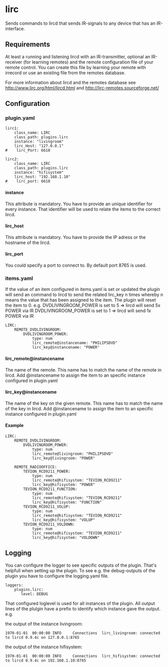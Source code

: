 # lirc

Sends commands to lircd that sends IR-signals to any device that has an IR-interface.

## Requirements

At least a running and listening lircd with an IR-transmitter, optional an IR-receiver (for learning remotes) and the remote configuration
file of your remote control. You can create this file by learning your remote with irrecord or use an existing file from the remotes database.

For more information about lircd and the remotes database see http://www.lirc.org/html/lircd.html and http://lirc-remotes.sourceforge.net/


## Configuration

### plugin.yaml

```
lirc1:
    class_name: LIRC
    class_path: plugins.lirc
    instance: "livingroom"
    lirc_Host: "127.0.0.1"
#    lirc_Port: 6610

lirc2:
    class_name: LIRC
    class_path: plugins.lirc
    instance: "hifisystem"
    lirc_host: "192.168.1.10"
#    lirc_port: 6610
```

#### instance
This attribute is mandatory. You have to provide an unique identifier for every instance. That identifier will be used to relate the items to the
correct lircd.

#### lirc_host
This attribute is mandatory. You have to provide the IP adress or the hostname of the lircd.

#### lirc_port
You could specify a port to connect to. By default port 8765 is used.


### items.yaml

If the value of an item configured in items.yaml is set or updated the plugin will send an command to lircd to send the related lirc_key n times
whereby n means the value that has been assigned to the item. The plugin will reset the item to 0.
e.g. DVDLIVINGROOM_POWER is set to 5  => lircd will send 5x POWER via IR
     DVDLIVINGROOM_POWER is set to 1  => lircd will send 1x POWER via IR


```
LIRC:
    REMOTE_DVDLIVINGROOM:
        DVDLIVINGROOM_POWER:
            type: num
            lirc_remote@instancename: "PHILIPSDVD"
            lirc_key@instancename: "POWER"
```

#### lirc_remote@instancename
The name of the remote. This name has to match the name of the remote in lircd.
Add @instancename to assign the item to an specific instance configured in plugin.yaml

#### lirc_key@instancename
The name of the key on the given remote. This name has to match the name of the key in lircd.
Add @instancename to assign the item to an specific instance configured in plugin.yaml

#### Example
```
LIRC:
    REMOTE_DVDLIVINGROOM:
        DVDLIVINGROOM_POWER:
            type: num
            lirc_remote@livingroom: "PHILIPSDVD"
            lirc_key@livingroom: "POWER"

    REMOTE_RADIOOFFICE:
        TEVION_RCD9211_POWER:
            type: num
            lirc_remote@hifisystem: "TEVION_RCD9211"
            lirc_key@hifisystem: "POWER"
        TEVION_RCD9211_FUNCTION:
            type: num
            lirc_remote@hifisystem: "TEVION_RCD9211"
            lirc_key@hifisystem: "FUNCTION"
        TEVION_RCD9211_VOLUP:
            type: num
            lirc_remote@hifisystem: "TEVION_RCD9211"
            lirc_key@hifisystem: "VOLUP"
        TEVION_RCD9211_VOLDOWN:
            type: num
            lirc_remote@hifisystem: "TEVION_RCD9211"
            lirc_key@hifisystem: "VOLDOWN"
```

## Logging

You can configure the logger to see specific outputs of the plugin. That's helpfull when setting up the plugin. To see e.g. the debug-outputs of
the plugin you have to configure the logging.yaml file. 


```
loggers:
    plugins.lirc:
       level: DEBUG
```

That configured loglevel is used for all instances of the plugin. All output lines of the plulgin have a prefix to identify which instance gave the output.
e.g. 

the output of the instance livingroom:
```
1970-01-01  00:00:00 INFO     Connections  lirc_livingroom: connected to lircd 0.9.4c on 127.0.0.1:8765
```

the output of the instance hifisystem:
```
1970-01-01  00:00:00 INFO     Connections  lirc_hifisystem: connected to lircd 0.9.4c on 192.168.1.10:8765
```
